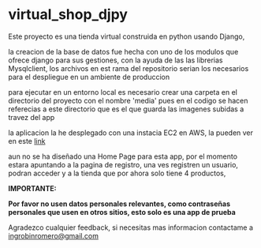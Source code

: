 # virtual_shop_djpy
Este proyecto es una tienda virtual construida en python usando Django,

la creacion de la base de datos fue hecha con uno de los modulos que ofrece django para sus gestiones, con la ayuda de las las librerias Mysqlclient, los archivos en est rama del repositorio serian los necesarios para el despliegue en un ambiente de produccion

para ejecutar en un entorno local es necesario crear una carpeta en el directorio del proyecto con el nombre 'media' pues en el codigo se hacen referecias a este directorio que es el que guarda las imagenes subidas a travez del app

la aplicacion la he desplegado con una instacia EC2 en AWS,  la pueden ver en este [link](ec2-3-133-105-34.us-east-2.compute.amazonaws.com)

aun no se ha diseñado una Home Page para esta app, por el momento estara apuntando a la pagina de registro, una ves registren  un usuario, podran acceder y a la tienda que por ahora solo tiene 4 productos, 

**IMPORTANTE:**

**Por favor no usen datos personales relevantes, como contraseñas personales que usen en otros sitios, esto solo es una app de prueba**

Agradezco cualquier feedback, si necesitas mas informacion contactame a ingrobinromero@gmail.com
